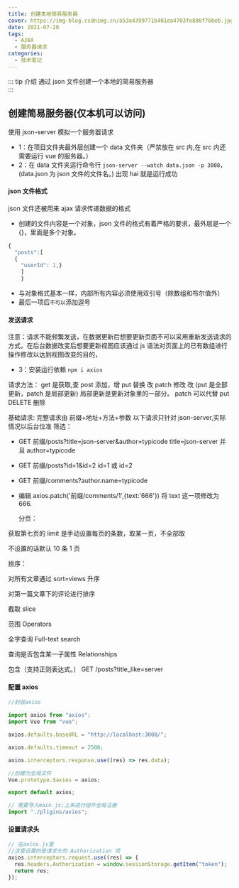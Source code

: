 ```yaml
---
title: 创建本地简易服务器
cover: https://img-blog.csdnimg.cn/a53a4399771b401ea4703fe886f76beb.jpg?x-oss-process=image/watermark,type_ZHJvaWRzYW5zZmFsbGJhY2s,shadow_50,text_Q1NETiBAPGRpdiBjbGFzcz0n6b6Z5a6d5a6dJz4=,size_20,color_FFFFFF,t_70,g_se,x_16#pic_center
date: 2021-07-20
tags:
  - AJAX
  - 服务器请求
categories:
  - 技术笔记
---
```


::: tip 介绍
通过 json 文件创建一个本地的简易服务器<br>
:::

## 创建简易服务器(仅本机可以访问)

使用 json-server 模拟一个服务器请求

- 1：在项目文件夹最外层创建一个 data 文件夹（严禁放在 src 内,在 src 内还需要运行 vue 的服务器。）
- 2：在 data 文件夹运行命令行 `json-server --watch data.json -p 3008`，(data.json 为 json 文件的文件名。)
  出现 hai 就是运行成功

#### json 文件格式

json 文件还被用来 ajax 请求传递数据的格式

- 创建的文件内容是一个对象，json 文件的格式有着严格的要求，最外层是一个{}，里面是多个对象。

```js
{
  "posts":[
  {
    "userId": 1,}
    ]
    }
```

- 与对象格式基本一样，内部所有内容必须使用双引号（除数组和布尔值外）
- 最后一项后`不可以`添加逗号

#### 发送请求

注意：请求不能频繁发送，在数据更新后想要更新页面不可以采用重新发送请求的方式。在后台数据改变后想要更新视图应该通过 js 语法对页面上的已有数组进行操作修改以达到视图改变的目的，

- 3：安装运行依赖
  `npm i axios`

请求方法：
get 是获取,查
post 添加，增
put 替换 改
patch 修改 改
(put 是全部更新，patch 是局部更新)
局部更新是更新对象里的一部分。
patch 可以代替 put
DELETE 删除

基础请求:
完整请求由 前缀+地址+方法+参数
以下请求只针对 json-server,实际情况以后台位准
筛选：

- GET 前缀/posts?title=json-server&author=typicode
  title=json-server 并且 author=typicode

- GET 前缀/posts?id=1&id=2 id=1 或 id=2
- GET 前缀/comments?author.name=typicode

- 编辑
  axios.patch('前缀/comments/1',{text:'666'})
  将 text 这一项修改为 666.

  分页：

<!-- GET /posts?_page=7 -->获取第七页的
<!-- GET /posts?_page=7&_limit=20 -->limit 是手动设置每页的条数，取某一页，不全部取

不设置的话默认 10 条 1 页

排序：

<!-- GET /posts?_sort=views&_order=asc -->

对所有文章通过 sort=views 升序

<!-- GET /posts/1/comments?_sort=votes&_order=asc -->

对第一篇文章下的评论进行排序

截取 slice

<!-- GET /posts?_start=20&_end=30
GET /posts/1/comments?_start=20&_end=30
GET /posts/1/comments?_start=20&_limit=10 从20开始，截取10条 -->

范围 Operators

<!-- GET /posts?views_gte=10&views_lte=20 -->
<!-- GET /posts?id_ne=1 id包含1的 -->

全字查询 Full-text search

<!-- GET /posts?q=internet -->

查询是否包含某一子属性 Relationships

<!-- GET /posts?_embed=comments
GET /posts/1?_embed=comments -->

包含（支持正则表达式。）
GET /posts?title_like=server

#### 配置 axios

```js
//封装axios

import axios from "axios";
import Vue from "vue";

axios.defaults.baseURL = "http://localhost:3008/";

axios.defaults.timeout = 2500;

axios.interceptors.response.use((res) => res.data);

//创建为全局文件
Vue.prototype.$axios = axios;

export default axios;

// 需要导入main.js;上来进行组件全局注册
import "./pligins/axios";
```

#### 设置请求头

```js
// 在axios.js里
//这里设置的是请求头的 Authorization 项
axios.interceptors.request.use((res) => {
  res.headers.Authorization = window.sessionStorage.getItem("token");
  return res;
});
```
